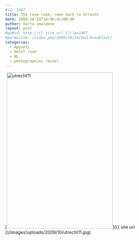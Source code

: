 ```yaml
---
#id: 1407
title: The rose room, come back to Utrecht
date: 2009-10-19T10:46:41+00:00
author: marta smaldone
layout: post
#gu#id: http://{{ site.url }}/?p=1407
#permalink: /index.php/2009/10/19/bed-breakfast/
categories:
  - Appunti
  - Hotel room
  - NL
  - photographies (mine)
---
```

[<img class="aligncenter wp-image-2900" src="{{ site.url }}/images/uploads/2009/10/utrecht11.jpg" alt="utrecht11" width="340" height="500" srcset="{{ site.url }}/images/uploads/2009/10/utrecht11.jpg 572w, {{ site.url }}/images/uploads/2009/10/utrecht11-204x300.jpg 204w" sizes="(max-width: 340px) 100vw, 340px" />]({{ site.url }}/images/uploads/2009/10/utrecht11.jpg)